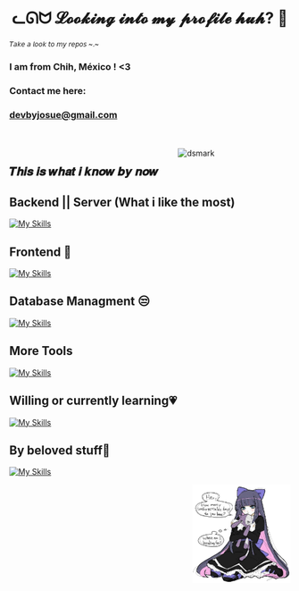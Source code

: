 

<center><h1 align="center">ᓚᘏᗢ 𝓛𝓸𝓸𝓴𝓲𝓷𝓰 𝓲𝓷𝓽𝓸 𝓶𝔂 𝓹𝓻𝓸𝓯𝓲𝓵𝓮 𝓱𝓾𝓱? 🍷</h1></center>
<aside align="left">
<small>𝘛𝘢𝘬𝘦 𝘢 𝘭𝘰𝘰𝘬 𝘵𝘰 𝘮𝘺 𝘳𝘦𝘱𝘰𝘴 ~.~</small>

### I am from Chih, México ! <3 
### Contact me here:
### devbyjosue@gmail.com
</aside>
<br>
<br>
<img alt="dsmark" align="right"  height="40%" width="40%" src="https://c.tenor.com/NzrqQHFBVz8AAAAj/kitty-transparent.gif">
<aside align="left">

  
## 𝑻𝒉𝒊𝒔 𝒊𝒔 𝒘𝒉𝒂𝒕 𝒊 𝒌𝒏𝒐𝒘 𝒃𝒚 𝒏𝒐𝒘 

<h1>Backend || Server (What i like the most)</h1>

[![My Skills](https://skills.thijs.gg/icons?i=nodejs,express,py,linux,ts,cs,django,fastapi,flask)](https://skills.thijs.gg)

<h1>Frontend 🚨</h1>

[![My Skills](https://skills.thijs.gg/icons?i=js,html,css,react,tailwind,vue)](https://skills.thijs.gg)

<h1>Database Managment 😒</h1>

[![My Skills](https://skills.thijs.gg/icons?i=mysql,mongo)](https://skills.thijs.gg)

<h1>More Tools</h1> 

[![My Skills](https://skills.thijs.gg/icons?i=raspberrypi,linux,discord,ps,postman,vscode,git,github)](https://skills.thijs.gg)

<h1>Willing or currently learning💗</h1>

[![My Skills](https://skills.thijs.gg/icons?i=aws,azure,cpp,dotnet,firebase,go,rust,godot,laravel,latex,nextjs,nuxtjs,pytorch,sass,c,dart,flutter,arduino,androidstudio,figma,java,kotlin,php,postgres,unity,sqlite3)](https://skills.thijs.gg)

<h1> By beloved stuff💖 </h1>

[![My Skills](https://skills.thijs.gg/icons?i=py,latex,julia,mongodb,fastapi,js,react,vite,tailwind,raspberrypi,docker)](https://skills.thijs.gg)

</aside>
<img align="right" style="width: 35%;height: 35%;" src="./images/finalnoBg.png">
